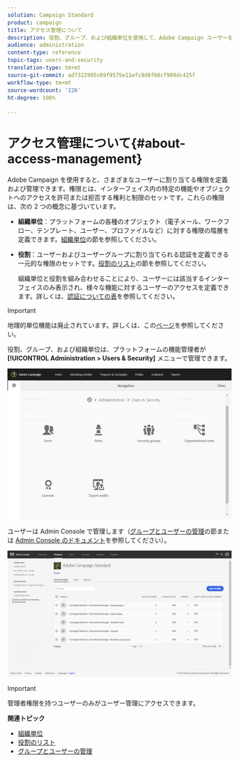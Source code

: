 ```yaml
---
solution: Campaign Standard
product: campaign
title: アクセス管理について
description: 役割、グループ、および組織単位を使用して、Adobe Campaign ユーザーを管理します。
audience: administration
content-type: reference
topic-tags: users-and-security
translation-type: tm+mt
source-git-commit: ad7322905c69f9575e11efc9d8f68cf909dc425f
workflow-type: tm+mt
source-wordcount: '226'
ht-degree: 100%

---
```



# アクセス管理について{#about-access-management}

Adobe Campaign を使用すると、さまざまなユーザーに割り当てる権限を定義および管理できます。権限とは、インターフェイス内の特定の機能やオブジェクトへのアクセスを許可または拒否する権利と制限のセットです。これらの権限は、次の 2 つの概念に基づいています。

* **組織単位**：プラットフォームの各種のオブジェクト（電子メール、ワークフロー、テンプレート、ユーザー、プロファイルなど）に対する権限の階層を定義できます。[組織単位](../../administration/using/organizational-units.md)の節を参照してください。
* **役割**：ユーザーおよびユーザーグループに割り当てられる認証を定義できる一元的な権限のセットです。[役割のリスト](../../administration/using/list-of-roles.md)の節を参照してください。

   組織単位と役割を組み合わせることにより、ユーザーには該当するインターフェイスのみ表示され、様々な機能に対するユーザーのアクセスを定義できます。詳しくは、[認証についての表](../../administration/using/list-of-roles.md)を参照してください。

>[!IMPORTANT]
>
>地理的単位機能は廃止されています。詳しくは、この[ページ](../../rn/using/deprecated-features.md)を参照してください。

役割、グループ、および組織単位は、プラットフォームの機能管理者が **[!UICONTROL Administration > Users & Security]** メニューで管理できます。

![](assets/user_management_1.png)

ユーザーは Admin Console で管理します（[グループとユーザーの管理](../../administration/using/managing-groups-and-users.md)の節または [Admin Console のドキュメント](https://helpx.adobe.com/jp/enterprise/managing/user-guide.html)を参照してください）。

![](assets/user_management_6.png)

>[!IMPORTANT]
>
>管理者権限を持つユーザーのみがユーザー管理にアクセスできます。

**関連トピック**

* [組織単位](../../administration/using/organizational-units.md)
* [役割のリスト](../../administration/using/list-of-roles.md)
* [グループとユーザーの管理](../../administration/using/managing-groups-and-users.md)

